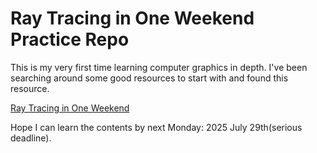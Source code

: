 # Ray Tracing in One Weekend Practice Repo
This is my very first time learning computer graphics in depth. I've been searching around some good resources to start with and found this resource.

[Ray Tracing in One Weekend](https://raytracing.github.io/books/RayTracingInOneWeekend.html)

Hope I can learn the contents by next Monday: 2025 July 29th(serious deadline).
